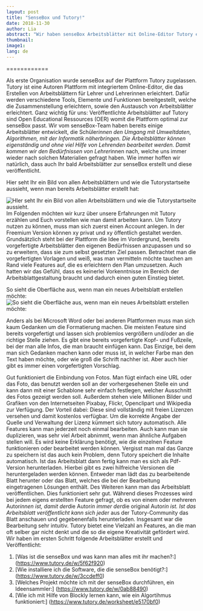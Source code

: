 ```yaml
---
layout: post
title: "SenseBox und Tutory!"
date: 2018-11-30
author: Lia 
abstract: "Wir haben senseBox Arbeitsblätter mit Online-Editor Tutory erstellt – unser Erfahrungsbericht"
thumbnail: 
image1: 
lang: de
---
```


============

Als erste Organisation wurde senseBox auf der Plattform Tutory zugelassen. Tutory ist eine Autoren Plattform mit integriertem Online-Editor, die das Erstellen von Arbeitsblättern für Lehrer und Lehrerinnen erleichtert. Dafür werden verschiedene Tools, Elemente und Funktionen bereitgestellt, welche die Zusammenstellung erleichtern, sowie den Austausch von Arbeitsblätter erleichtert. Ganz wichtig für uns: Veröffentlichte Arbeitsblätter auf Tutory sind Open Educational Ressources (OER) womit die Plattform optimal zur senseBox passt.
Wir vom senseBox-Team haben bereits einige Arbeitsblätter entwickelt, die Schüler*innen den Umgang mit Umweltdaten, Algorithmen, mit der Informatik näherbringen. Die Arbeitsblätter können eigenständig und ohne viel Hilfe von Lehrenden bearbeitet werden. Damit kommen wir den Bedürfnissen von Lehrer*innen nach, welche uns immer wieder nach solchen Materialien gefragt haben. Wie immer hoffen wir natürlich, dass auch Ihr bald Arbeitsblätter zur senseBox erstellt und diese veröffentlicht. 

Hier seht Ihr ein Bild von allen Arbeitsblättern und wie die Tutorystartseite aussieht, wenn man bereits Arbeitsblätter erstellt hat:

![HIer seht Ihr ein Bild von allen Arbeitsblättern und wie die Tutorystartseite aussieht.](https://github.com/sensebox/sensebox.github.io/blob/2b59a5852e537d1ff6f8eccf4c6e849f2985d9f3/images/Bildschirmfoto%202018-11-30%20um%2012.55.55.jpg?raw=true)
Im Folgenden möchten wir kurz über unsere Erfahrungen mit Tutory erzählen und Euch vorstellen wie man damit arbeiten kann.
Um Tutory nutzen zu können, muss man sich zuerst einen Account anlegen. In der Freemium Version können xy privat und xy öffentlich gestaltet werden. 
Grundsätzlich steht bei der Plattform die Idee im Vordergrund, bereits vorgefertigte Arbeitsblätter den eigenen Bedürfnissen anzupassen und so zu erweitern, dass sie zum selbst gesetzten Ziel passen. Betrachtet man die vorgefertigten Vorlagen und weiß, was man vermitteln möchte tauchen am Rand viele Features auf, die es erleichtern den Plan umzusetzen. Auch hatten wir das Gefühl, dass es keinerlei Vorkenntnisse im Bereich der Arbeitsblattgestaltung braucht und dadurch einen guten Einstieg bietet.

So sieht die Oberfläche aus, wenn man ein neues Arbeitsblatt erstellen möchte:
![So sieht die Oberfläche aus, wenn man ein neues Arbeitsblatt erstellen möchte:](https://github.com/sensebox/sensebox.github.io/blob/2b59a5852e537d1ff6f8eccf4c6e849f2985d9f3/images/Bildschirmfoto%202018-11-30%20um%2012.56.47.jpg?raw=true)


Anders als bei Microsoft Word oder bei anderen Plattformen muss man sich kaum Gedanken um die Formatierung machen. Die meisten Feature sind bereits vorgefertigt und lassen sich problemlos vergrößern und/oder an die richtige Stelle ziehen. Es gibt eine bereits vorgefertigte Kopf- und Fußzeile, bei der man alle Infos, die man braucht einfügen kann. Das Einzige, bei dem man sich Gedanken machen kann oder muss ist, in welcher Farbe man den Text haben möchte, oder wie groß die Schrift nachher ist. Aber auch hier gibt es immer einen vorgefertigten Vorschlag. 

Gut funktioniert die Einbindung von Fotos. Man fügt einfach eine URL oder das Foto, das benutzt werden soll an der vorhergesehenen Stelle ein und kann dann mit einer Schablone sehr einfach festlegen, welcher Ausschnitt des Fotos gezeigt werden soll. Außerdem stehen viele Millionen Bilder und Grafiken von den Internetseiten Pixabay, Flickr, Openclipart und Wikipedia zur Verfügung. Der Vorteil dabei: Diese sind vollständig mit freien Lizenzen versehen und damit kostenlos verfügbar. Um die korrekte Angabe der Quelle und Verwaltung der Lizenz kümmert sich tutory automatisch.
Alle Features kann man jederzeit noch einmal bearbeiten. Auch kann man sie duplizieren, was sehr viel Arbeit abnimmt, wenn man ähnliche Aufgaben stellen will. Es wird keine Erklärung benötigt, wie die einzelnen Feature funktionieren oder bearbeitet werden können. Vergisst man mal das Ganze zu speichern ist das auch kein Problem, denn Tutory speichert die Inhalte automatisch. Ist das Arbeitsblatt dann fertig kann man es sich als Pdf-Version herunterladen. Hierbei gibt es zwei hilfreiche Versionen die heruntergeladen werden können. Entweder man lädt das zu bearbeitende Blatt herunter oder das Blatt, welches die bei der Bearbeitung eingetragenen Lösungen enthält. Des Weiteren kann man das Arbeitsblatt veröffentlichen. Dies funktioniert sehr gut. Während dieses Prozesses wird bei jedem eigens erstellten Feature gefragt, ob es von einem oder mehreren Autor*innen ist, damit der*die Autor*in immer der*die original Autor*in ist. Ist das Arbeitsblatt veröffentlicht kann sich jede*r aus der Tutory-Community das Blatt anschauen und gegebenenfalls herunterladen.
Insgesamt war die Bearbeitung sehr intuitiv. Tutory bietet eine Vielzahl an Features, an die man oft selber gar nicht denkt und die so die eigene Kreativität gefördert wird. Wir haben im ersten Schritt folgende Arbeitsblätter erstellt und Veröffentlicht:


1. [Was ist die senseBox und was kann man alles mit ihr machen?:]   (https://www.tutory.de/w/5f62f920)
2. [Wie installiere ich die Software, die die senseBox benötigt?:] (https://www.tutory.de/w/3ccdeff0)
3. [Welches Projekt möchte ich mit der senseBox durchführen, ein Ideensammler:]  (https://www.tutory.de/w/0ab88490)
4. [Wie ich mit Hilfe von Blockly lernen kann, wie ein Algortihmus funktioniert:]  (https://www.tutory.de/worksheet/e5170bf0)
